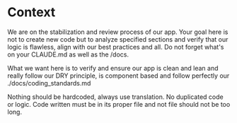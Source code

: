 

# Context

We are on the stabilization and review process of our app.
Your goal here is not to create new code but to analyze specified sections and verify that our logic is flawless, align with our best practices and all.
Do not forget what's on your CLAUDE.md as well as the /docs.

What we want here is to verify and ensure our app is clean and lean and really follow our DRY principle, is component based and follow perfectly our ./docs/coding_standards.md 

Nothing should be hardcoded, always use translation.
No duplicated code or logic.
Code written must be in its proper file and not file should not be too long.




